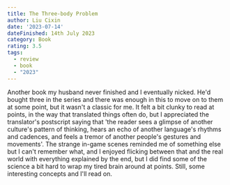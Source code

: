 ```yaml
---
title: The Three-body Problem
author: Liu Cixin
date: '2023-07-14'
dateFinished: 14th July 2023
category: Book
rating: 3.5
tags:
  - review
  - book
  - "2023"
---
```


Another book my husband never finished and I eventually nicked. He'd bought three in the series and there was enough in this to move on to them at some point, but it wasn't a classic for me. It felt a bit clunky to read at points, in the way that translated things often do, but I appreciated the translator's postscript saying that 'the reader sees a glimpse of another culture's pattern of thinking, hears an echo of another language's rhythms and cadences, and feels a tremor of another people's gestures and movements'. The strange in-game scenes reminded me of something else but I can't remember what, and I enjoyed flicking between that and the real world with everything explained by the end, but I did find some of the science a bit hard to wrap my tired brain around at points. Still, some interesting concepts and I'll read on.